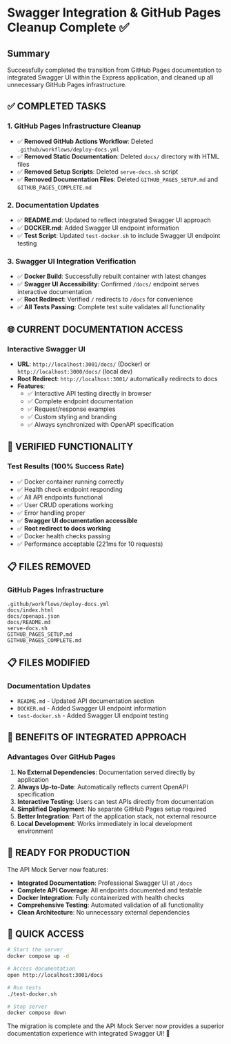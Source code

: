 # Swagger Integration & GitHub Pages Cleanup Complete ✅

## Summary

Successfully completed the transition from GitHub Pages documentation to integrated Swagger UI within the Express application, and cleaned up all unnecessary GitHub Pages infrastructure.

## ✅ COMPLETED TASKS

### 1. GitHub Pages Infrastructure Cleanup

- ✅ **Removed GitHub Actions Workflow**: Deleted `.github/workflows/deploy-docs.yml`
- ✅ **Removed Static Documentation**: Deleted `docs/` directory with HTML files
- ✅ **Removed Setup Scripts**: Deleted `serve-docs.sh` script
- ✅ **Removed Documentation Files**: Deleted `GITHUB_PAGES_SETUP.md` and `GITHUB_PAGES_COMPLETE.md`

### 2. Documentation Updates

- ✅ **README.md**: Updated to reflect integrated Swagger UI approach
- ✅ **DOCKER.md**: Added Swagger UI endpoint information
- ✅ **Test Script**: Updated `test-docker.sh` to include Swagger UI endpoint testing

### 3. Swagger UI Integration Verification

- ✅ **Docker Build**: Successfully rebuilt container with latest changes
- ✅ **Swagger UI Accessibility**: Confirmed `/docs/` endpoint serves interactive documentation
- ✅ **Root Redirect**: Verified `/` redirects to `/docs` for convenience
- ✅ **All Tests Passing**: Complete test suite validates all functionality

## 🌐 CURRENT DOCUMENTATION ACCESS

### Interactive Swagger UI

- **URL**: `http://localhost:3001/docs/` (Docker) or `http://localhost:3000/docs/` (local dev)
- **Root Redirect**: `http://localhost:3001/` automatically redirects to docs
- **Features**:
  - ✅ Interactive API testing directly in browser
  - ✅ Complete endpoint documentation
  - ✅ Request/response examples
  - ✅ Custom styling and branding
  - ✅ Always synchronized with OpenAPI specification

## 🧪 VERIFIED FUNCTIONALITY

### Test Results (100% Success Rate)

- ✅ Docker container running correctly
- ✅ Health check endpoint responding
- ✅ All API endpoints functional
- ✅ User CRUD operations working
- ✅ Error handling proper
- ✅ **Swagger UI documentation accessible**
- ✅ **Root redirect to docs working**
- ✅ Docker health checks passing
- ✅ Performance acceptable (221ms for 10 requests)

## 📋 FILES REMOVED

### GitHub Pages Infrastructure

```
.github/workflows/deploy-docs.yml
docs/index.html
docs/openapi.json
docs/README.md
serve-docs.sh
GITHUB_PAGES_SETUP.md
GITHUB_PAGES_COMPLETE.md
```

## 📋 FILES MODIFIED

### Documentation Updates

- `README.md` - Updated API documentation section
- `DOCKER.md` - Added Swagger UI endpoint information
- `test-docker.sh` - Added Swagger UI endpoint testing

## 🎯 BENEFITS OF INTEGRATED APPROACH

### Advantages Over GitHub Pages

1. **No External Dependencies**: Documentation served directly by application
2. **Always Up-to-Date**: Automatically reflects current OpenAPI specification
3. **Interactive Testing**: Users can test APIs directly from documentation
4. **Simplified Deployment**: No separate GitHub Pages setup required
5. **Better Integration**: Part of the application stack, not external resource
6. **Local Development**: Works immediately in local development environment

## 🚀 READY FOR PRODUCTION

The API Mock Server now features:

- **Integrated Documentation**: Professional Swagger UI at `/docs`
- **Complete API Coverage**: All endpoints documented and testable
- **Docker Integration**: Fully containerized with health checks
- **Comprehensive Testing**: Automated validation of all functionality
- **Clean Architecture**: No unnecessary external dependencies

## 🔗 QUICK ACCESS

```bash
# Start the server
docker compose up -d

# Access documentation
open http://localhost:3001/docs

# Run tests
./test-docker.sh

# Stop server
docker compose down
```

The migration is complete and the API Mock Server now provides a superior documentation experience with integrated Swagger UI! 🎉

